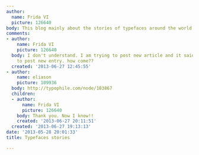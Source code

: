 ```yaml
---
author:
  name: Frida VI
  picture: 126640
body: This blog mainly about the stories of typefaces around the world.
comments:
- author:
    name: Frida VI
    picture: 126640
  body: I don't understand. I am trying to post new article and it said I am not allow
    to post new entry. how come??
  created: '2013-06-27 12:45:55'
- author:
    name: eliason
    picture: 109936
  body: http://typophile.com/node/103867
  children:
  - author:
      name: Frida VI
      picture: 126640
    body: Thank you. Now I know!!
    created: '2013-06-27 20:11:51'
  created: '2013-06-27 19:13:13'
date: '2013-05-28 20:01:33'
title: Typefaces stories

---
```

